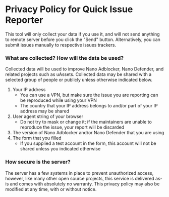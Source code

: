 # Privacy Policy for Quick Issue Reporter

This tool will only collect your data if you use it, and will not send anything
to remote server before you click the "Send" button. Alternatively, you can
submit issues manually to respective issues trackers.

### What are collected? How will the data be used?

Collected data will be used to improve Nano Adblocker, Nano Defender, and
related projects such as uAssets. Collected data may be shared with a selected
group of people or publicly unless otherwise indicated below.

1. Your IP address
   - You can use a VPN, but make sure the issue you are reporting can be
     reproduced while using your VPN
   - The country that your IP address belongs to and/or part of your IP address
     may be shared
2. User agent string of your browser
   - Do not try to mask or change it; if the maintainers are unable to
     reproduce the issue, your report will be discarded
3. The version of Nano Adblocker and/or Nano Defender that you are using
4. The form that you filled
   - If you supplied a test account in the form, this account will not be
     shared unless you indicated otherwise

### How secure is the server?

The server has a few systems in place to prevent unauthorized access, however,
like many other open source projects, this service is delivered as-is and comes
with absolutely no warranty. This privacy policy may also be modified at any
time, with or without notice.
